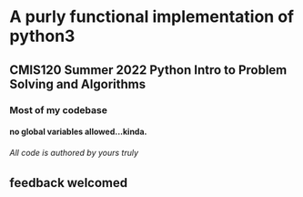 # A purly functional implementation of python3 
## CMIS120 Summer 2022 Python Intro to Problem Solving and Algorithms 
### Most of my codebase
#### no global variables allowed...kinda.



###### All code is authored by yours truly 


## feedback welcomed  
